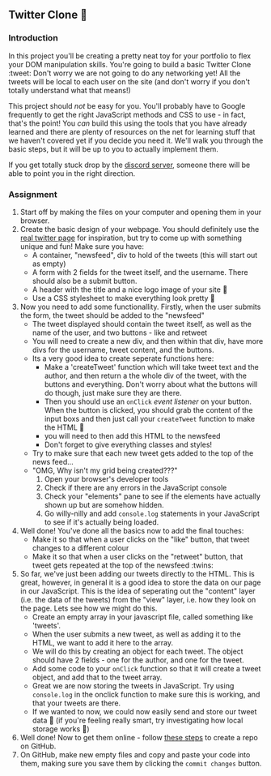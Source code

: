 ## Twitter Clone :robot:

### Introduction

In this project you'll be creating a pretty neat toy for your portfolio to flex your DOM manipulation skills. You're going to build a basic Twitter Clone :tweet: Don't worry we are not going to do any networking yet! All the tweets will be local to each user on the site (and don't worry if you don't totally understand what that means!)

This project should _not_ be easy for you. You'll probably have to Google frequently to get the right JavaScript methods and CSS to use - in fact, that's the point! You _can_ build this using the tools that you have already learned and there are plenty of resources on the net for learning stuff that we haven't covered yet if you decide you need it. We'll walk you through the basic steps, but it will be up to you to actually implement them.

If you get totally stuck drop by the [discord server](https://discord.gg/R6ypSzq), someone there will be able to point you in the right direction.

### Assignment

<div class="lesson-content__panel" markdown="1">

1. Start off by making the files on your computer and opening them in your browser.
2. Create the basic design of your webpage. You should definitely use the [real twitter page](https://twitter.com) for inspiration, but try to come up with something unique and fun! Make sure you have:
   - A container, "newsfeed", div to hold of the tweets (this will start out as empty)
   - A form with 2 fields for the tweet itself, and the username. There should also be a submit button.
   - A header with the title and a nice logo image of your site :eyes:
   - Use a CSS stylesheet to make everything look pretty :dancer:
3. Now you need to add some functionallity. Firstly, when the user submits the form, the tweet should be added to the "newsfeed"
   - The tweet displayed should contain the tweet itself, as well as the name of the user, and two buttons - like and retweet
   - You will need to create a new div, and then within that div, have more divs for the username, tweet content, and the buttons.
   - Its a very good idea to create seperate functions here:
     - Make a 'createTweet' function which will take tweet text and the author, and then return a the whole div of the tweet, with the buttons and everything. Don't worry about what the buttons will do though, just make sure they are there.
     - Then you should use an `onClick` _event listener_ on your button. When the button is clicked, you should grab the content of the input boxs and then just call your `createTweet` function to make the HTML :tada:
     - you will need to then add this HTML to the newsfeed
     - Don't forget to give everything classes and styles!
   - Try to make sure that each new tweet gets added to the top of the news feed...
   - "OMG, Why isn't my grid being created???"
     1. Open your browser's developer tools
     2. Check if there are any errors in the JavaScript console
     3. Check your "elements" pane to see if the elements have actually shown up but are somehow hidden.
     4. Go willy-nilly and add `console.log` statements in your JavaScript to see if it's actually being loaded.
4. Well done! You've done all the basics now to add the final touches:
   - Make it so that when a user clicks on the "like" button, that tweet changes to a different colour
   - Make it so that when a user clicks on the "retweet" button, that tweet gets repeated at the top of the newsfeed :twins:
5. So far, we've just been adding our tweets directly to the HTML. This is great, however, in general it is a good idea to store the data on our page in our JavaScript. This is the idea of seperating out the "content" layer (i.e. the data of the tweets) from the "view" layer, i.e. how they look on the page. Lets see how we might do this.
   - Create an empty array in your javascript file, called something like 'tweets'.
   - When the user submits a new tweet, as well as adding it to the HTML, we want to add it here to the array.
   - We will do this by creating an object for each tweet. The object should have 2 fields - one for the author, and one for the tweet.
   - Add some code to your `onClick` function so that it will create a tweet object, and add that to the tweet array.
   - Great we are now storing the tweets in JavaScript. Try using `console.log` in the onclick function to make sure this is working, and that your tweets are there.
   - If we wanted to now, we could now easily send and store our tweet data :tada: (if you're feeling really smart, try investigating how local storage works :eyes:)
6. Well done! Now to get them online - follow [these steps](https://help.github.com/en/articles/create-a-repo) to create a repo on GitHub.
7. On GitHub, make new empty files and copy and paste your code into them, making sure you save them by clicking the `commit changes` button.

</div>
